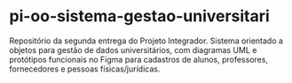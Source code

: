 # pi-oo-sistema-gestao-universitari
Repositório da segunda entrega do Projeto Integrador. Sistema orientado a objetos para gestão de dados universitários, com diagramas UML e protótipos funcionais no Figma para cadastros de alunos, professores, fornecedores e pessoas físicas/jurídicas.
